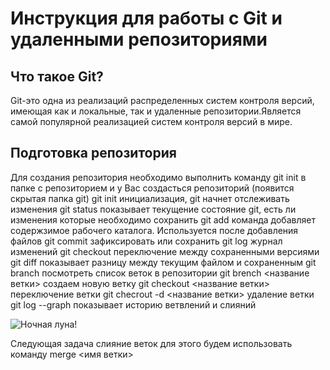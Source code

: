 # Инструкция для работы с Git и удаленными репозиториями 


## Что такое Git?

 Git-это одна из реализаций распределенных систем контроля версий, имеющая как и локальные, так и
 удаленные репозитории.Является самой популярной реализацией систем контроля версий в мире.

## Подготовка репозитория
Для создания репозитория необходимо выполнить команду git init в папке с репозиторием и у Вас создасться 
репозиторий (появится скрытая папка git)
git init инициализация, git начнет отслеживать изменения
git status показывает текущение состояние git, есть ли изменения которые необходимо сохранить
git add команда добавляет содержзимое рабочего каталога. Используется после добавления файлов
git commit зафиксировать или сохранить
git log журнал изменений
git checkout переключение между сохраненными версиями
git diff показывает разницу между текущим файлом и сохраненным
git branch посмотреть список веток в репозитории
git brench <название ветки> создаем новую ветку
git checkout <название ветки> переключение ветки
git checrout -d <название ветки> удаление ветки
git log --graph показывает историю ветвлений и слияний

































![Ночная луна!](Moon.jpeg)





Следующая задача слияние веток для этого будем использовать команду merge <имя ветки>